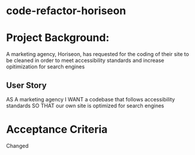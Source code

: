 # code-refactor-horiseon
# Project Background:
A marketing agency, Horiseon, has requested for the coding of their site to be cleaned in order to meet accessibility standards and increase opitimization for search engines
## User Story
AS A marketing agency
I WANT a codebase that follows accessibility standards
SO THAT our own site is optimized for search engines
# Acceptance Criteria 
 Changed <title> element to "Horiseon"